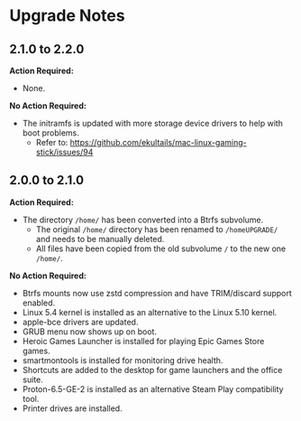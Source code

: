 # Upgrade Notes

## 2.1.0 to 2.2.0

**Action Required:**

- None.

**No Action Required:**

- The initramfs is updated with more storage device drivers to help with boot problems.
    - Refer to: https://github.com/ekultails/mac-linux-gaming-stick/issues/94

## 2.0.0 to 2.1.0

**Action Required:**

- The directory `/home/` has been converted into a Btrfs subvolume.
    - The original `/home/` directory has been renamed to `/homeUPGRADE/` and needs to be manually deleted.
    - All files have been copied from the old subvolume `/` to the new one `/home/`.

**No Action Required:**

- Btrfs mounts now use zstd compression and have TRIM/discard support enabled.
- Linux 5.4 kernel is installed as an alternative to the Linux 5.10 kernel.
- apple-bce drivers are updated.
- GRUB menu now shows up on boot.
- Heroic Games Launcher is installed for playing Epic Games Store games.
- smartmontools is installed for monitoring drive health.
- Shortcuts are added to the desktop for game launchers and the office suite.
- Proton-6.5-GE-2 is installed as an alternative Steam Play compatibility tool.
- Printer drives are installed.
